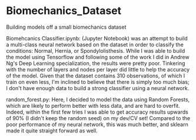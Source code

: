 # Biomechanics_Dataset
Building models off a small biomechanics dataset

Biomehcanics Classifier.ipynb: (Jupyter Notebook) was an attempt to build a multi-class neural network based on the dataset in order to classify the conditions: Normal, Hernia, or Spondylolisthesis. While I was able to build the model using Tensorflow and following some of the work I did in Andrew Ng's Deep Learning specialization, the results were pretty poor. Tinkering with the number of layers and nodes per layer did little to help the accuracy of the model. Given that the dataset contains 310 observations, of which I train on even less, I'm inclined to believe that there is simply too much bias; I don't have enough data to build a strong classifier using a neural network.

random_forest.py: Here, I decided to model the data using Random Forests, which are likely to perform better with less data, and are hard to overfit. Indeed, within the first few tries I was able to get accuracy results upwards of 90% (I didn't keep the random seed) on my dev/CV set! Compared to the poor performance of my neural network, this was much better, and sklearn made it quite straight forward as well. 


